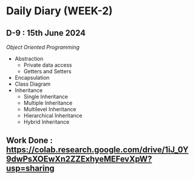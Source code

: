 # Daily Diary (WEEK-2)

## D-9 : 15th June 2024

 _Object Oriented Programming_
 - Abstraction
   - Private data access
   - Getters and Setters 
 - Encapsulation
 - Class Diagram
 - Inheritance
    - Single Inheritance
    - Multiple Inheritance
    - Multilevel Inheritance
    - Hierarchical Inheritance
    - Hybrid Inheritance
## Work Done : https://colab.research.google.com/drive/1iJ_0Y9dwPsXOEwXn2ZZExhyeMEFevXpW?usp=sharing
